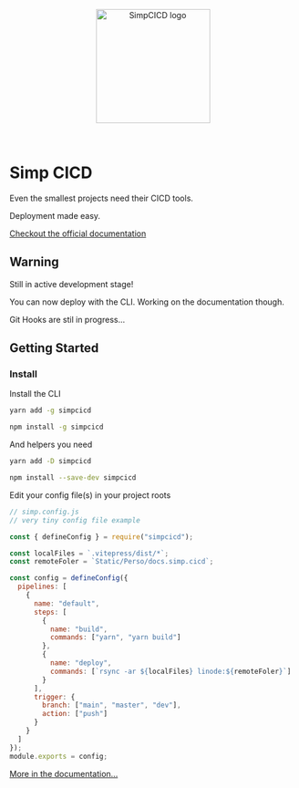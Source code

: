 <p align="center">
  <a href="https://simp.areskul.com/" target="_blank" rel="noopener noreferrer">
    <img width="200" src="https://simp.areskul.com/images/simp.png" alt="SimpCICD logo">
  </a>
</p>
<br/>

# Simp CICD

Even the smallest projects need their CICD tools.

Deployment made easy.

[Checkout the official documentation](https://simp.areskul.com/)

## Warning

Still in active development stage!

You can now deploy with the CLI.
Working on the documentation though.

Git Hooks are stil in progress...

## Getting Started

### Install

Install the CLI

```bash
yarn add -g simpcicd
```

```bash
npm install -g simpcicd
```

And helpers you need

```bash
yarn add -D simpcicd
```

```bash
npm install --save-dev simpcicd
```

Edit your config file(s) in your project roots

```js
// simp.config.js
// very tiny config file example

const { defineConfig } = require("simpcicd");

const localFiles = `.vitepress/dist/*`;
const remoteFoler = `Static/Perso/docs.simp.cicd`;

const config = defineConfig({
  pipelines: [
    {
      name: "default",
      steps: [
        {
          name: "build",
          commands: ["yarn", "yarn build"]
        },
        {
          name: "deploy",
          commands: [`rsync -ar ${localFiles} linode:${remoteFoler}`]
        }
      ],
      trigger: {
        branch: ["main", "master", "dev"],
        action: ["push"]
      }
    }
  ]
});
module.exports = config;
```

[More in the documentation...](https://simp.areskul.com/)
